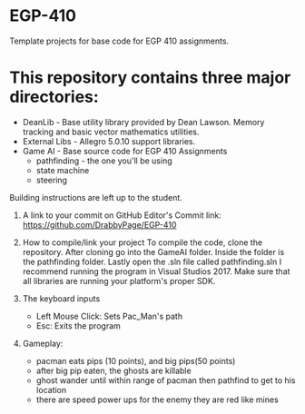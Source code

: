 # EGP-410
Template projects for base code for EGP 410 assignments.

# This repository contains three major directories:
 * DeanLib - Base utility library provided by Dean Lawson. Memory tracking and basic vector mathematics utilities.
 * External Libs - Allegro 5.0.10 support libraries.
 * Game AI - Base source code for EGP 410 Assignments
   * pathfinding - the one you'll be using
   * state machine
   * steering

Building instructions are left up to the student. 

1. A link to your commit on GitHub 
     Editor's Commit link: https://github.com/DrabbyPage/EGP-410

2. How to compile/link your project 
     To compile the code, clone the repository. After cloning go into the GameAI folder. Inside
the folder is the pathfinding folder. Lastly open the .sln file called pathfinding.sln
I recommend running the program in Visual Studios 2017. Make sure that all libraries are running
your platform's proper SDK.

3. The keyboard inputs 
     - Left Mouse Click: Sets Pac_Man's path
     - Esc: Exits the program

4. Gameplay:
	- pacman eats pips (10 points), and big pips(50 points)
	- after big pip eaten, the ghosts are killable
	- ghost wander until within range of pacman then pathfind to get to his location
	- there are speed power ups for the enemy they are red like mines